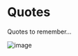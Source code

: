 # Quotes
Quotes to remember...

![image](https://user-images.githubusercontent.com/102421586/216793865-a40ad14e-58e3-4de7-a569-3b501f2f15f5.png)
